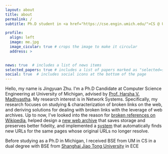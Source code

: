 ```yaml
---
layout: about
title: about
permalink: /
subtitle: Ph.D student in <a href="https://cse.engin.umich.edu/">CS @ UMich</a>

profile:
  align: left
  image: me.jpg
  image_cicular: true # crops the image to make it circular
  address: >
    

news: true  # includes a list of news items
selected_papers: true # includes a list of papers marked as "selected={true}"
social: true  # includes social icons at the bottom of the page
---
```


Hello, my name is Jingyuan Zhu. I'm a Ph.D Candidate at Computer Science Engineering at University of Michigan, advised by [Prof. Harsha V. Madhyastha](https://web.eecs.umich.edu/~harshavm/). 
My research interest is in Network Systems. 
Specifically, my research focuses on studying & characterization of broken links on the web, and deriving solutions for dealing with broken links with the leverage of web archives. 
Up to now, I've looked into the reason for [broken references on Wikipedia](https://dl.acm.org/doi/10.1145/3517745.3561451), helped design a [new web archive](https://www.usenix.org/conference/osdi22/presentation/goel) that saves storage and preserves better fidelity, 
and implemented a [system](https://webresearch.eecs.umich.edu/fable/) that automatically finds new URLs for the same pages whose original URLs no longer resolve.

Before studying as a Ph.D in Michigan, I received BSE from UM in CS in a dual degree with BSE from [Shanghai Jiao Tong University](https://www.ji.sjtu.edu.cn/) in ECE